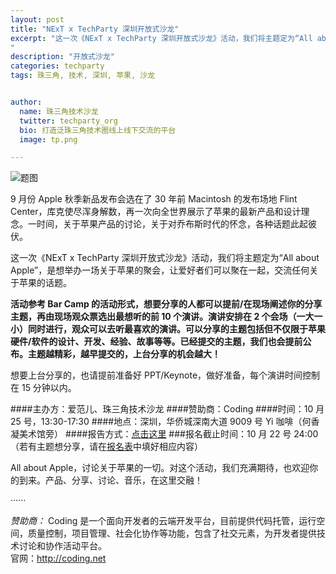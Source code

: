 ```yaml
---
layout: post
title: "NExT x TechParty 深圳开放式沙龙"
excerpt: "这一次《NExT x TechParty 深圳开放式沙龙》活动，我们将主题定为“All about Apple”，是想举办一场关于苹果的聚会，让爱好者们可以聚在一起，交流任何关于苹果的话题。
"
description: "开放式沙龙"
categories: techparty
tags: 珠三角, 技术, 深圳, 苹果, 沙龙


author:
  name: 珠三角技术沙龙
  twitter: techparty_org
  bio: 打造泛珠三角技术圈线上线下交流的平台
  image: tp.png

---
```


![题图](http://wimg.huodongxing.com/logo/201409/4249503339800/651746494479592_v2.jpg)
  
9 月份 Apple 秋季新品发布会选在了 30 年前 Macintosh 的发布场地 Flint Center，库克使尽浑身解数，再一次向全世界展示了苹果的最新产品和设计理念。一时间，关于苹果产品的讨论，关于对乔布斯时代的怀念，各种话题此起彼伏。
  
这一次《NExT x TechParty 深圳开放式沙龙》活动，我们将主题定为“All about Apple”，是想举办一场关于苹果的聚会，让爱好者们可以聚在一起，交流任何关于苹果的话题。
  
**活动参考 Bar Camp 的活动形式，想要分享的人都可以提前/在现场阐述你的分享主题，再由现场观众票选出最想听的前 10 个演讲。演讲安排在 2 个会场（一大一小）同时进行，观众可以去听最喜欢的演讲。可以分享的主题包括但不仅限于苹果硬件/软件的设计、开发、经验、故事等等。已经提交的主题，我们也会提前公布。主题越精彩，越早提交的，上台分享的机会越大！**
  
想要上台分享的，也请提前准备好 PPT/Keynote，做好准备，每个演讲时间控制在 15 分钟以内。

####主办方：爱范儿、珠三角技术沙龙
####赞助商：Coding
####时间：10 月 25 号，13:30-17:30
####地点：深圳，华侨城深南大道 9009 号 Yi 咖啡（何香凝美术馆旁）
####报告方式：[点击这里](http://www.huodongxing.com/event/4249503339800)
###报名截止时间：10 月 22 号 24:00（若有主题想分享，请在[报名表](http://www.huodongxing.com/event/4249503339800)中填好相应内容）
  
All about Apple，讨论关于苹果的一切。对这个活动，我们充满期待，也欢迎你的到来。产品、分享、讨论、音乐，在这里交融！


······

*赞助商：*
Coding 是一个面向开发者的云端开发平台，目前提供代码托管，运行空间，质量控制，项目管理、社会化协作等功能，包含了社交元素，为开发者提供技术讨论和协作活动平台。  
官网：http://coding.net